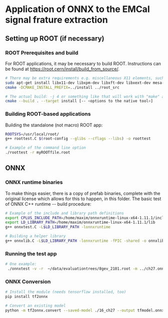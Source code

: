 # Application of ONNX to the EMCal signal frature extraction


## Setting up ROOT (if necessary)

### ROOT Prerequisites and build
For ROOT applications, it may be necessary to build ROOT.
Instructions can be found at https://root.cern/install/build_from_source/.

```bash
# There may be extra requirements e.g. miscellaneous X11 elements, such as
sudo apt-get install libx11-dev libxpm-dev libxft-dev libxext-dev mesa-common-dev
cmake -DCMAKE_INSTALL_PREFIX=../install ../root_src

# The actual build: -j 4 or something like that will work with "make" as the option
cmake --build . --target install [-- <options to the native tool>]
```

### Building ROOT-based applications

Building the standalone (not macro) ROOT app:

```bash
ROOTSYS=/usr/local/root/
g++ roottest.C $(root-config --glibs --cflags --libs) -o roottest

# Example of the command line option
./roottest -r myROOTfile.root

```

## ONNX

### ONNX runtime binaries

To make things easier, there is a copy of prefab binaries,
complete with the original license which allows for this to happen,
in this folder. The basic test of ONNX C++ runtime --  build procedure:

```bash
# Example of the include and library path definitions
export CPLUS_INCLUDE_PATH=/home/maxim/onnxruntime-linux-x64-1.11.1/include/
export LD_LIBRARY_PATH=/home/maxim/onnxruntime-linux-x64-1.11.1/lib
g++ onnxtest.C -L$LD_LIBRARY_PATH -lonnxruntime

# Building a helper library
g++ onnxlib.C -L$LD_LIBRARY_PATH -lonnxruntime -fPIC -shared -o onnxlib.so
```

### Running the test app

```bash
# One example:
 ./onnxtest -v -r  ~/data/evaluationtrees/8gev_2101.root -m ../ch27.onnx -N 50
```

### ONNX Conversion

```bash
# Install the module (needs tensorflow installed, too)
pip install tf2onnx

# Convert an existing model
python -m tf2onnx.convert --saved-model ./16_ch27 --output tfmodel.onnx
```
